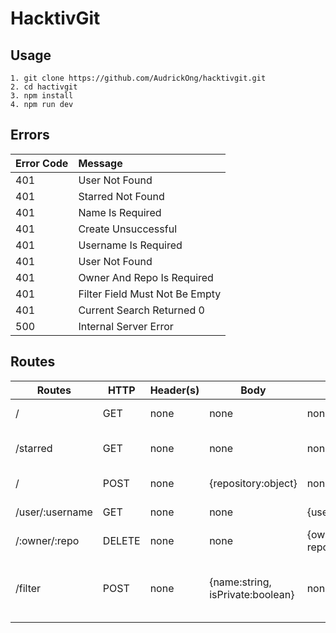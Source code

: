 # HacktivGit

## Usage

```
1. git clone https://github.com/AudrickOng/hacktivgit.git
2. cd hactivgit
3. npm install
4. npm run dev
```

## Errors

| Error Code | Message                        |
| :--------- | :----------------------------- |
| 401        | User Not Found                 |
| 401        | Starred Not Found              |
| 401        | Name Is Required               |
| 401        | Create Unsuccessful            |
| 401        | Username Is Required           |
| 401        | User Not Found                 |
| 401        | Owner And Repo Is Required     |
| 401        | Filter Field Must Not Be Empty |
| 401        | Current Search Returned 0      |
| 500        | Internal Server Error          |

## Routes

| Routes          | HTTP   | Header(s) | Body                             | Params                      | Description                              |
| --------------- | ------ | --------- | -------------------------------- | --------------------------- | ---------------------------------------- |
| /               | GET    | none      | none                             | none                        | Show All Repositories                    |
| /starred        | GET    | none      | none                             | none                        | Show All Starred Repositories            |
| /               | POST   | none      | {repository:object}              | none                        | Create New Repository                    |
| /user/:username | GET    | none      | none                             | {username:string}           | Find By Username                         |
| /:owner/:repo   | DELETE | none      | none                             | {owner:string, repo:string} | Unstar A Repository                      |
| /filter         | POST   | none      | {name:string, isPrivate:boolean} | none                        | Filter Repository By Name and/or Private |